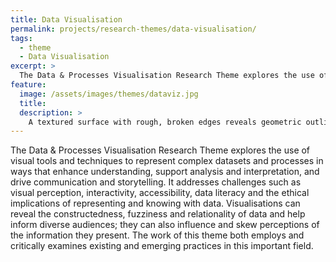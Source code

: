 ```yaml
---
title: Data Visualisation
permalink: projects/research-themes/data-visualisation/
tags:
  - theme
  - Data Visualisation
excerpt: >
  The Data & Processes Visualisation Research Theme explores the use of visual tools and techniques to view and engage with complex datasets and processes in ways that are intuitive, informative and inspiring.
feature:
  image: /assets/images/themes/dataviz.jpg
  title:
  description: >
    A textured surface with rough, broken edges reveals geometric outlines of buildings in blue and red on a grid-like background, symbolizing the intersection of architecture, data visualization, and urban planning.
---
```


The Data & Processes Visualisation Research Theme explores the use of visual tools and techniques to represent complex datasets and processes in ways that enhance understanding, support analysis and interpretation, and drive communication and storytelling. It addresses challenges such as visual perception, interactivity, accessibility, data literacy and the ethical implications of representing and knowing with data. Visualisations can reveal the constructedness, fuzziness and relationality of data and help inform diverse audiences; they can also influence and skew perceptions of the information they present. The work of this theme both employs and critically examines existing and emerging practices in this important field.
